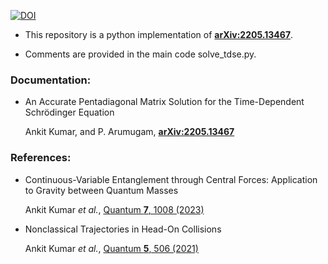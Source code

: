 [![DOI](https://zenodo.org/badge/476664668.svg)](https://zenodo.org/badge/latestdoi/476664668)

* This repository is a python implementation of	[**arXiv:2205.13467**](https://doi.org/10.48550/arXiv.2205.13467).

* Comments are provided in the main code solve_tdse.py.


### Documentation:

* An Accurate Pentadiagonal Matrix Solution for the Time-Dependent Schrödinger Equation

    Ankit Kumar, and  P. Arumugam,	[**arXiv:2205.13467**](https://doi.org/10.48550/arXiv.2205.13467)

  
    

### References:


* Continuous-Variable Entanglement through Central Forces: Application to Gravity between Quantum Masses

    Ankit Kumar *et al.*, [Quantum **7**, 1008 (2023)](https://doi.org/10.22331/q-2023-05-15-1008)
   


* Nonclassical Trajectories in Head-On Collisions
    
    Ankit Kumar *et al.*, [Quantum **5**, 506 (2021)](https://doi.org/10.22331/q-2021-07-19-506)
